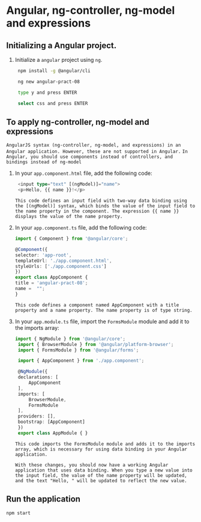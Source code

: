 # Angular, ng-controller, ng-model and expressions

## Initializing a Angular project.

1. Initialize a `angular` project using `ng`.

   ```bash
    npm install -g @angular/cli
   ```

   ```bash
    ng new angular-pract-08
   ```

   ```bash
    type y and press ENTER
   ```

   ```bash
    select css and press ENTER
   ```

## To apply ng-controller, ng-model and expressions

`AngularJS syntax (ng-controller, ng-model, and expressions) in an Angular application. However, these are not supported in Angular.`
`In Angular, you should use components instead of controllers, and bindings instead of ng-model`

1. In your `app.component.html` file, add the following code:

   ```ts
    <input type="text" [(ngModel)]="name">
    <p>Hello, {{ name }}!</p>
   ```

   ```This code defines an input field with two-way data binding using the [(ngModel)] syntax, which binds the value of the input field to the name property in the component. The expression {{ name }} displays the value of the name property.```

1.  In your `app.component.ts` file, add the following code:

    ```ts
    import { Component } from '@angular/core';

    @Component({
    selector: 'app-root',
    templateUrl: './app.component.html',
    styleUrls: ['./app.component.css']
    })
    export class AppComponent {
    title = 'angular-pract-08';
    name =  "";
    }

    ```

    ```This code defines a component named AppComponent with a title property and a name property. The name property is of type string.```

1. In your `app.module.ts` file, import the `FormsModule` module and add it to the imports array:

   ```ts
   import { NgModule } from '@angular/core';
    import { BrowserModule } from '@angular/platform-browser';
    import { FormsModule } from '@angular/forms';

    import { AppComponent } from './app.component';

    @NgModule({
    declarations: [
        AppComponent
    ],
    imports: [
        BrowserModule,
        FormsModule
    ],
    providers: [],
    bootstrap: [AppComponent]
    })
    export class AppModule { }

   ```

   ```This code imports the FormsModule module and adds it to the imports array, which is necessary for using data binding in your Angular application.```

    ```With these changes, you should now have a working Angular application that uses data binding. When you type a new value into the input field, the value of the name property will be updated, and the text "Hello, " will be updated to reflect the new value.```

## Run the application

    npm start





